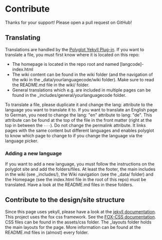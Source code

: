 # Contribute

Thanks for your support! Please open a pull request on GitHub!

## Translating

Translations are handled by the [Polyglot Yekyll Plug-in](https://github.com/untra/polyglot).
If you want to translate a file, you must first know where it is located on this repo:

-   The homepage is located in the repo root and named [langcode]-index.html
-   The wiki content can be found in the wiki folder (and the navigation of the wiki in the \_data/yourlanguagecode/wiki folder). Make sure to read the README.md file in the wiki/ folder.
-   General translations which e.g. are included in multiple pages can be found in the \_includes/general/yourlanguagecode folder.

To translate a file, please duplicate it and change the lang: attribute to the language you want to translate it to. If you want to translate an English page to German, you need to change the lang: "en" attribute to lang: "de". This attribute can be found at the top of the file in the front matter (right at the top in between the `---`). Do not change the permalink attribute. It links pages with the same content but different languages and enables polyglot to know which page to change to if you change the language via the language picker.

### Adding a new language

If you want to add a new language, you must follow the instructions on the polyglot site and add the folders/files. At least the footer, the main includes in the wiki (see \_includes/), the Wiki navigation (see the \_data/ folder) and the Homepage (see the index.html file in the root of this repo) must be translated. Have a look at the README.md files in these folders.

## Contribute to the design/site structure

Since this page uses yekyll, please have a look at the [jekyll documentation](https://jekyllrb.com/docs/).
This project uses the fox css framework. See the [FOX-CSS documentation](http://www.fox-css.com/documents/).
CSS files can be found in the assets/css folder.
The \_layouts folder holds the main layouts for the page.
More information can be found at the README.md files in (almost) every folder.

